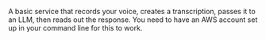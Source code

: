 A basic service that records your voice, creates a transcription, passes it to an LLM, then reads out the response. You need to have an AWS account set up in your command line for this to work.